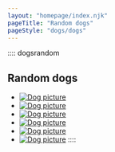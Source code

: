 ```yaml
---
layout: "homepage/index.njk"
pageTitle: "Random dogs"
pageStyle: "dogs/dogs"
---
```


<!-- Dogs random section start. -->
:::: dogsrandom
## Random dogs

* [![Dog picture](#FIXME)](#FIXME)
* [![Dog picture](#FIXME)](#FIXME)
* [![Dog picture](#FIXME)](#FIXME)
* [![Dog picture](#FIXME)](#FIXME)
* [![Dog picture](#FIXME)](#FIXME)
* [![Dog picture](#FIXME)](#FIXME)
::::
<!-- Dogs random section end. -->
